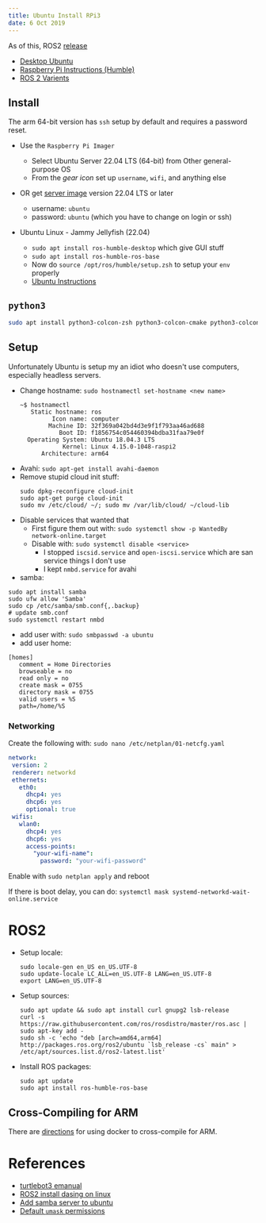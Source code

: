 ```yaml
---
title: Ubuntu Install RPi3
date: 6 Oct 2019
---
```


As of this, ROS2 [release](https://index.ros.org/doc/ros2/Releases/)

- [Desktop Ubuntu](https://docs.ros.org/en/humble/Installation.html)
- [Raspberry Pi Instructions (Humble)](https://docs.ros.org/en/humble/How-To-Guides/Installing-on-Raspberry-Pi.html)
- [ROS 2 Varients](https://www.ros.org/reps/rep-2001.html#id22)

## Install

The arm 64-bit version has `ssh` setup by default and requires a password reset.

- Use the `Raspberry Pi Imager`
    - Select Ubuntu Server 22.04 LTS (64-bit) from Other general-purpose OS
    - From the *gear icon* set up `username`, `wifi`, and anything else

- OR get [server image](https://ubuntu.com/download/raspberry-pi)
version 22.04 LTS or later
    - username: `ubuntu`  
    - password: `ubuntu` (which you have to change on login or ssh)

- Ubuntu Linux - Jammy Jellyfish (22.04)
    - `sudo apt install ros-humble-desktop` which give GUI stuff
    - `sudo apt install ros-humble-ros-base`
    - Now do `source /opt/ros/humble/setup.zsh` to setup your `env` properly
    - [Ubuntu Instructions](https://docs.ros.org/en/humble/Installation/Ubuntu-Install-Debians.html)

## `python3`

```bash
sudo apt install python3-colcon-zsh python3-colcon-cmake python3-colcon-ros
```

## Setup

Unfortunately Ubuntu is setup my an idiot who doesn't use computers, especially
headless servers.

- Change hostname: `sudo hostnamectl set-hostname <new name>`
    ```
    ~$ hostnamectl
       Static hostname: ros
             Icon name: computer
            Machine ID: 32f369a042bd4d3e9f1f793aa46ad688
               Boot ID: f1856754c054460394bdba31faa79e0f
      Operating System: Ubuntu 18.04.3 LTS
                Kernel: Linux 4.15.0-1048-raspi2
          Architecture: arm64
    ```
- Avahi: `sudo apt-get install avahi-daemon`
- Remove stupid cloud init stuff:
    ```
    sudo dpkg-reconfigure cloud-init
    sudo apt-get purge cloud-init
    sudo mv /etc/cloud/ ~/; sudo mv /var/lib/cloud/ ~/cloud-lib
    ```
- Disable services that wanted that
    - First figure them out with: `sudo systemctl show -p WantedBy network-online.target`
    - Disable with: `sudo systemctl disable <service>`
        - I stopped `iscsid.service` and `open-iscsi.service` which are san service things
        I don't use
        - I kept `nmbd.service` for avahi
- samba:
```
sudo apt install samba
sudo ufw allow 'Samba'
sudo cp /etc/samba/smb.conf{,.backup}
# update smb.conf
sudo systemctl restart nmbd
```
- add user with: `sudo smbpasswd -a ubuntu`
- add user home:
```
[homes]
   comment = Home Directories
   browseable = no
   read only = no
   create mask = 0755
   directory mask = 0755
   valid users = %S
   path=/home/%S
```

### Networking

Create the following with: `sudo nano /etc/netplan/01-netcfg.yaml`

```yaml
network:
 version: 2
 renderer: networkd
 ethernets:
   eth0:
     dhcp4: yes
     dhcp6: yes
     optional: true
 wifis:
   wlan0:
     dhcp4: yes
     dhcp6: yes
     access-points:
       "your-wifi-name":
         password: "your-wifi-password"
```

Enable with `sudo netplan apply` and reboot

If there is boot delay, you can do: `systemctl mask systemd-networkd-wait-online.service`

# ROS2

- Setup locale:
    ```
    sudo locale-gen en_US en_US.UTF-8
    sudo update-locale LC_ALL=en_US.UTF-8 LANG=en_US.UTF-8
    export LANG=en_US.UTF-8
    ```
- Setup sources:
    ```
    sudo apt update && sudo apt install curl gnupg2 lsb-release
    curl -s https://raw.githubusercontent.com/ros/rosdistro/master/ros.asc | sudo apt-key add -
    sudo sh -c 'echo "deb [arch=amd64,arm64] http://packages.ros.org/ros2/ubuntu `lsb_release -cs` main" > /etc/apt/sources.list.d/ros2-latest.list'
    ```
- Install ROS packages:
    ```
    sudo apt update
    sudo apt install ros-humble-ros-base
    ```

## Cross-Compiling for ARM

There are [directions](https://index.ros.org/doc/ros2/Tutorials/Cross-compilation/)
for using docker to cross-compile for ARM.

# References

- [turtlebot3 emanual](http://emanual.robotis.com/docs/en/platform/turtlebot3/ros2/#setup)
- [ROS2 install dasing on linux](https://index.ros.org/doc/ros2/Installation/Dashing/Linux-Install-Debians/)
- [Add samba server to ubuntu](https://linuxize.com/post/how-to-install-and-configure-samba-on-ubuntu-18-04/)
- [Default `umask` permissions](https://www.computernetworkingnotes.com/linux-tutorials/how-to-change-default-umask-permission-in-linux.html)
